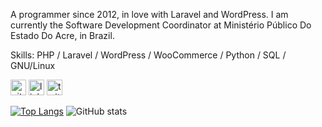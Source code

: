 A programmer since 2012, in love with Laravel and WordPress. I am currently the Software Development Coordinator at Ministério Público Do Estado Do Acre, in Brazil.

Skills: PHP / Laravel / WordPress / WooCommerce / Python / SQL / GNU/Linux

[<img src='https://cdn.jsdelivr.net/npm/simple-icons@3.0.1/icons/github.svg' alt='github' height='25'>](https://github.com/aneraojunior)  [<img src='https://cdn.jsdelivr.net/npm/simple-icons@3.0.1/icons/linkedin.svg' alt='linkedin' height='25'>](https://www.linkedin.com/in/anerao-junior/)  [<img src='https://cdn.jsdelivr.net/npm/simple-icons@3.0.1/icons/twitter.svg' alt='twitter' height='25'>](https://twitter.com/AntonioAnerao)  

[![Top Langs](https://github-readme-stats.vercel.app/api/top-langs/?username=aneraojunior)](https://github.com/anuraghazra/github-readme-stats)
 ![GitHub stats](https://github-readme-stats.vercel.app/api?username=aneraojunior&show_icons=true)  
